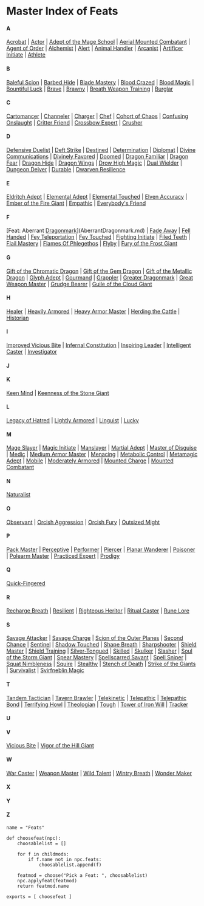 # Master Index of Feats

#### A
[Acrobat](Acrobat.md) | [Actor](Actor.md) | [Adept of the Mage School](AdeptoftheMageSchool.md) | [Aerial Mounted Combatant](AerialMountedCombatant.md) | [Agent of Order](AgentofOrder.md) | [Alchemist](Alchemist.md) | [Alert](Alert.md) | [Animal Handler](AnimalHandler.md) | [Arcanist](Arcanist.md) | [Artificer Initiate](ArtificerInitiate.md) | [Athlete](Athlete.md)

#### B
[Baleful Scion](BalefulScion.md) | [Barbed Hide](BarbedHide.md) | [Blade Mastery](BladeMastery.md) | [Blood Crazed](BloodCrazed.md) | [Blood Magic](BloodMagic.md) | [Bountiful Luck](BountifulLuck.md) | [Brave](Brave.md) | [Brawny](Brawny.md) | [Breath Weapon Training](BreathWeaponTraining.md) | [Burglar](Burglar.md)

#### C
[Cartomancer](Cartomancer.md) | [Channeler](Channeler.md) | [Charger](Charger.md) | [Chef](Chef.md) | [Cohort of Chaos](CohortofChaos.md) | [Confusing Onslaught](ConfusingOnslaught.md) | [Critter Friend](CritterFriend.md) | [Crossbow Expert](CrossbowExpert.md) | [Crusher](Crusher.md)

#### D
[Defensive Duelist](DefensiveDuelist.md) | [Deft Strike](DeftStrike.md) | [Destined](Destined.md) | [Determination](Determination.md) | [Diplomat](Diplomat.md) | [Divine Communications](DivineCommunications.md) | [Divinely Favored](DivinelyFavored.md) | [Doomed](Doomed.md) | [Dragon Familiar](DragonFamiliar.md) | [Dragon Fear](DragonFear.md) | [Dragon Hide](DragonHide.md) | [Dragon Wings](DragonWings.md) | [Drow High Magic](DrowHighMagic.md) | [Dual Wielder](DualWielder.md) | [Dungeon Delver](DungeonDelver.md) | [Durable](Durable.md) | [Dwarven Resilience](DwarvenResilience.md)

#### E
[Eldritch Adept](EldritchAdept.md) | [Elemental Adept](ElementalAdept.md) | [Elemental Touched](ElementalTouched.md) | [Elven Accuracy](ElvenAccuracy.md) | [Ember of the Fire Giant](EmberoftheFireGiant.md) | [Empathic](Empathic.md) | [Everybody's Friend](Everybody'sFriend.md)

#### F
[Feat: Aberrant [Dragonmark](/Races/Dragonmarked.md)](AberrantDragonmark.md) | [Fade Away](FadeAway.md) | [Fell Handed](FellHanded.md) | [Fey Teleportation](FeyTeleportation.md) | [Fey Touched](FeyTouched.md) | [Fighting Initiate](FightingInitiate.md) | [Filed Teeth](FiledTeeth.md) | [Flail Mastery](FlailMastery.md) | [Flames Of Phlegethos](FlamesOfPhlegethos.md) | [Flyby](Flyby.md) | [Fury of the Frost Giant](FuryoftheFrostGiant.md)

#### G
[Gift of the Chromatic Dragon](GiftoftheChromaticDragon.md) | [Gift of the Gem Dragon](GiftoftheGemDragon.md) | [Gift of the Metallic Dragon](GiftoftheMetallicDragon.md) | [Glyph Adept](GlyphAdept.md) | [Gourmand](Gourmand.md) | [Grappler](Grappler.md) | [Greater Dragonmark](GreaterDragonmark.md) | [Great Weapon Master](GreatWeaponMaster.md) | [Grudge Bearer](GrudgeBearer.md) | [Guile of the Cloud Giant](GuileoftheCloudGiant.md)

#### H
[Healer](Healer.md) | [Heavily Armored](HeavilyArmored.md) | [Heavy Armor Master](HeavyArmorMaster.md) | [Herding the Cattle](HerdingtheCattle.md) | [Historian](Historian.md)

#### I
[Improved Vicious Bite](ImprovedViciousBite.md) | [Infernal Constitution](InfernalConstitution.md) | [Inspiring Leader](InspiringLeader.md) | [Intelligent Caster](IntelligentCaster.md) | [Investigator](Investigator.md)

#### J


#### K
[Keen Mind](KeenMind.md) | [Keenness of the Stone Giant](KeennessoftheStoneGiant.md)

#### L
[Legacy of Hatred](LegacyofHatred.md) | [Lightly Armored](LightlyArmored.md) | [Linguist](Linguist.md) | [Lucky](Lucky.md)

#### M
[Mage Slayer](MageSlayer.md) | [Magic Initiate](MagicInitiate.md) | [Manslayer](Manslayer.md) | [Martial Adept](MartialAdept.md) | [Master of Disguise](MasterofDisguise.md) | [Medic](Medic.md) | [Medium Armor Master](MediumArmorMaster.md) | [Menacing](Menacing.md) | [Metabolic Control](MetabolicControl.md) | [Metamagic Adept](MetamagicAdept.md) | [Mobile](Mobile.md) | [Moderately Armored](ModeratelyArmored.md) | [Mounted Charge](MountedCharge.md) | [Mounted Combatant](MountedCombatant.md)

#### N
[Naturalist](Naturalist.md)

#### O
[Observant](Observant.md) | [Orcish Aggression](OrcishAggression.md) | [Orcish Fury](OrcishFury.md) | [Outsized Might](OutsizedMight.md)

#### P
[Pack Master](PackMaster.md) | [Perceptive](Perceptive.md) | [Performer](Performer.md) | [Piercer](Piercer.md) | [Planar Wanderer](PlanarWanderer.md) | [Poisoner](Poisoner.md) | [Polearm Master](PolearmMaster.md) | [Practiced Expert](PracticedExpert.md) | [Prodigy](Prodigy.md)

#### Q
[Quick-Fingered](Quick-Fingered.md)

#### R
[Recharge Breath](RechargeBreath.md) | [Resilient](Resilient.md) | [Righteous Heritor](RighteousHeritor.md) | [Ritual Caster](RitualCaster.md) | [Rune Lore](RuneLore.md)

#### S
[Savage Attacker](SavageAttacker.md) | [Savage Charge](SavageCharge.md) | [Scion of the Outer Planes](ScionoftheOuterPlanes.md) | [Second Chance](SecondChance.md) | [Sentinel](Sentinel.md) | [Shadow Touched](ShadowTouched.md) | [Shape Breath](ShapeBreath.md) | [Sharpshooter](Sharpshooter.md) | [Shield Master](ShieldMaster.md) | [Shield Training](ShieldTraining.md) | [Silver-Tongued](Silver-Tongued.md) | [Skilled](Skilled.md) | [Skulker](Skulker.md) | [Slasher](Slasher.md) | [Soul of the Storm Giant](SouloftheStormGiant.md) | [Spear Mastery](SpearMastery.md) | [Spellscarred Savant](SpellscarredSavant.md) | [Spell Sniper](SpellSniper.md) | [Squat Nimbleness](SquatNimbleness.md) | [Squire](Squire.md) | [Stealthy](Stealthy.md) | [Stench of Death](StenchofDeath.md) | [Strike of the Giants](StrikeoftheGiants.md) | [Survivalist](Survivalist.md) | [Svirfneblin Magic](SvirfneblinMagic.md)

#### T
[Tandem Tactician](TandemTactician.md) | [Tavern Brawler](TavernBrawler.md) | [Telekinetic](Telekinetic.md) | [Telepathic](Telepathic.md) | [Telepathic Bond](TelepathicBond.md) | [Terrifying Howl](TerrifyingHowl.md) | [Theologian](Theologian.md) | [Tough](Tough.md) | [Tower of Iron Will](TowerofIronWill.md) | [Tracker](Tracker.md)

#### U


#### V
[Vicious Bite](ViciousBite.md) | [Vigor of the Hill Giant](VigoroftheHillGiant.md)

#### W
[War Caster](WarCaster.md) | [Weapon Master](WeaponMaster.md) | [Wild Talent](WildTalent.md) | [Wintry Breath](WintryBreath.md) | [Wonder Maker](WonderMaker.md)

#### X


#### Y


#### Z


```
name = "Feats"

def choosefeat(npc):
    choosablelist = []

    for f in childmods:
        if f.name not in npc.feats:
            choosablelist.append(f)

    featmod = choose("Pick a Feat: ", choosablelist)
    npc.applyfeat(featmod)
    return featmod.name

exports = [ choosefeat ]
```
